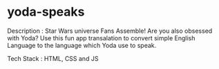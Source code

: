 # yoda-speaks

Description : Star Wars universe Fans Assemble! Are you also obsessed with Yoda? Use this fun app transalation to convert simple English Language to 
the language which Yoda use to speak.

Tech Stack : HTML, CSS and JS
